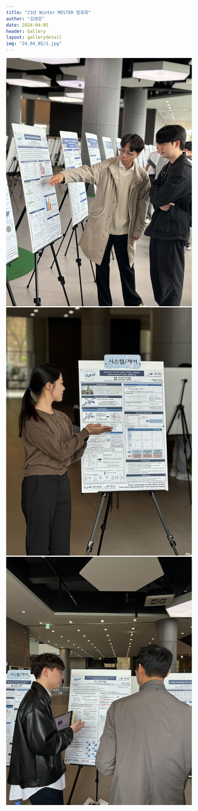 ```yaml
---
title: "23년 Winter MESTER 발표회"
author: "김영호"
date: 2024-04-05
header: Gallery
layout: gallerydetail
img: "24_04_05/1.jpg"
---
```


<img src="/assets/img/Gallery/24_04_05/1.jpg">
<img src="/assets/img/Gallery/24_04_05/2.jpg">
<img src="/assets/img/Gallery/24_04_05/3.jpg">